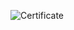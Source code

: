 ![Certificate](https://github.com/Pursharthzutshi/cess-o-hack-front-end/assets/24863656/a217e1d0-3cf4-4edc-b3d5-d5c3fd47da6f)

